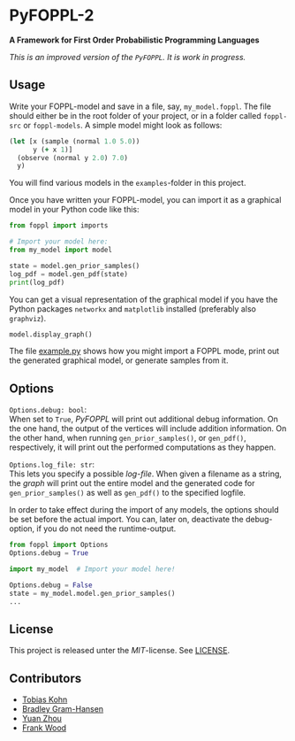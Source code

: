 # PyFOPPL-2

**A Framework for First Order Probabilistic Programming Languages**

_This is an improved version of the `PyFOPPL`. It is work in progress._

## Usage

Write your FOPPL-model and save in a file, say, `my_model.foppl`. The file
should either be in the root folder of your project, or in a folder called
`foppl-src` or `foppl-models`. A simple model might look as follows:
```clojure
(let [x (sample (normal 1.0 5.0))
      y (+ x 1)]
  (observe (normal y 2.0) 7.0)
  y)
```
You will find various models in the `examples`-folder in this project.

Once you have written your FOPPL-model, you can import it as a graphical
model in your Python code like this:

```python
from foppl import imports

# Import your model here:
from my_model import model

state = model.gen_prior_samples()
log_pdf = model.gen_pdf(state)
print(log_pdf)
```

You can get a visual representation of the graphical model if you have
the Python packages `networkx` and `matplotlib` installed (preferably
also `graphviz`).
```python
model.display_graph()
```

The file [example.py](example.py) shows how you might import a FOPPL mode, 
print out the generated graphical model, or generate samples from it. 

## Options

`Options.debug: bool`:  
  When set to `True`, _PyFOPPL_ will print out additional debug information.
  On the one hand, the output of the vertices will include addition
  information. On the other hand, when running `gen_prior_samples()`, or
  `gen_pdf()`, respectively, it will print out the performed computations
  as they happen.
  
`Options.log_file: str`:  
  This lets you specify a possible _log-file_. When given a filename as a
  string, the _graph_ will print out the entire model and the generated
  code for `gen_prior_samples()` as well as `gen_pdf()` to the specified
  logfile.

In order to take effect during the import of any models, the options should
be set before the actual import. You can, later on, deactivate the 
debug-option, if you do not need the runtime-output.
```python
from foppl import Options
Options.debug = True

import my_model  # Import your model here!

Options.debug = False
state = my_model.model.gen_prior_samples()
...
```

## License

This project is released unter the _MIT_-license. 
See [LICENSE](LICENSE).

## Contributors

- [Tobias Kohn](https://tobiaskohn.ch)
- [Bradley Gram-Hansen](http://www.robots.ox.ac.uk/~bradley/)
- [Yuan Zhou](https://www.cs.ox.ac.uk/people/yuan.zhou/)
- [Frank Wood](http://www.robots.ox.ac.uk/~fwood/)
